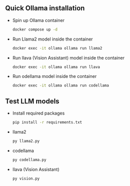 ## Quick Ollama installation
- Spin up Ollama container
    ```bash
    docker compose up -d
    ```
- Run Llama2 model inside the container
    ```bash
    docker exec -it ollama ollama run llama2
    ```
- Run llava (Vision Assistant) model inside the container
    ```bash
    docker exec -it ollama ollama run llava
    ```
- Run odellama model inside the container
    ```bash
    docker exec -it ollama ollama run codellama
    ```

## Test LLM models
- Install required packages
    ```bash
    pip install -r requirements.txt
    ```

- llama2
    ```bash
    py llama2.py
    ```
- codellama
    ```bash
    py codellama.py
    ```

- llava (Vision Assistant)
    ```bash
    py vision.py
    ```
